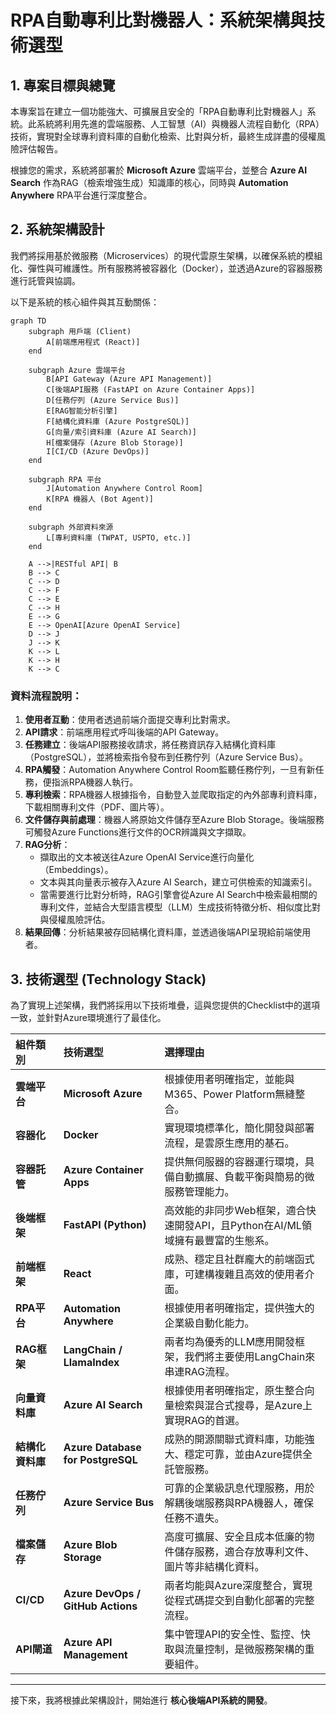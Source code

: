 # RPA自動專利比對機器人：系統架構與技術選型

## 1. 專案目標與總覽

本專案旨在建立一個功能強大、可擴展且安全的「RPA自動專利比對機器人」系統。此系統將利用先進的雲端服務、人工智慧（AI）與機器人流程自動化（RPA）技術，實現對全球專利資料庫的自動化檢索、比對與分析，最終生成詳盡的侵權風險評估報告。

根據您的需求，系統將部署於 **Microsoft Azure** 雲端平台，並整合 **Azure AI Search** 作為RAG（檢索增強生成）知識庫的核心，同時與 **Automation Anywhere** RPA平台進行深度整合。

## 2. 系統架構設計

我們將採用基於微服務（Microservices）的現代雲原生架構，以確保系統的模組化、彈性與可維護性。所有服務將被容器化（Docker），並透過Azure的容器服務進行託管與協調。

以下是系統的核心組件與其互動關係：

```mermaid
graph TD
    subgraph 用戶端 (Client)
        A[前端應用程式 (React)]
    end

    subgraph Azure 雲端平台
        B[API Gateway (Azure API Management)]
        C[後端API服務 (FastAPI on Azure Container Apps)]
        D[任務佇列 (Azure Service Bus)]
        E[RAG智能分析引擎]
        F[結構化資料庫 (Azure PostgreSQL)]
        G[向量/索引資料庫 (Azure AI Search)]
        H[檔案儲存 (Azure Blob Storage)]
        I[CI/CD (Azure DevOps)]
    end

    subgraph RPA 平台
        J[Automation Anywhere Control Room]
        K[RPA 機器人 (Bot Agent)]
    end

    subgraph 外部資料來源
        L[專利資料庫 (TWPAT, USPTO, etc.)]
    end

    A -->|RESTful API| B
    B --> C
    C --> D
    C --> F
    C --> E
    C --> H
    E --> G
    E --> OpenAI[Azure OpenAI Service]
    D --> J
    J --> K
    K --> L
    K --> H
    K --> C
```

### 資料流程說明：

1.  **使用者互動**：使用者透過前端介面提交專利比對需求。
2.  **API請求**：前端應用程式呼叫後端的API Gateway。
3.  **任務建立**：後端API服務接收請求，將任務資訊存入結構化資料庫（PostgreSQL），並將檢索指令發布到任務佇列（Azure Service Bus）。
4.  **RPA觸發**：Automation Anywhere Control Room監聽任務佇列，一旦有新任務，便指派RPA機器人執行。
5.  **專利檢索**：RPA機器人根據指令，自動登入並爬取指定的內外部專利資料庫，下載相關專利文件（PDF、圖片等）。
6.  **文件儲存與前處理**：機器人將原始文件儲存至Azure Blob Storage。後端服務可觸發Azure Functions進行文件的OCR辨識與文字擷取。
7.  **RAG分析**：
    *   擷取出的文本被送往Azure OpenAI Service進行向量化（Embeddings）。
    *   文本與其向量表示被存入Azure AI Search，建立可供檢索的知識索引。
    *   當需要進行比對分析時，RAG引擎會從Azure AI Search中檢索最相關的專利文件，並結合大型語言模型（LLM）生成技術特徵分析、相似度比對與侵權風險評估。
8.  **結果回傳**：分析結果被存回結構化資料庫，並透過後端API呈現給前端使用者。

## 3. 技術選型 (Technology Stack)

為了實現上述架構，我們將採用以下技術堆疊，這與您提供的Checklist中的選項一致，並針對Azure環境進行了最佳化。

| 組件類別 | 技術選型 | 選擇理由 |
| :--- | :--- | :--- |
| **雲端平台** | **Microsoft Azure** | 根據使用者明確指定，並能與M365、Power Platform無縫整合。 |
| **容器化** | **Docker** | 實現環境標準化，簡化開發與部署流程，是雲原生應用的基石。 |
| **容器託管** | **Azure Container Apps** | 提供無伺服器的容器運行環境，具備自動擴展、負載平衡與簡易的微服務管理能力。 |
| **後端框架** | **FastAPI (Python)** | 高效能的非同步Web框架，適合快速開發API，且Python在AI/ML領域擁有最豐富的生態系。 |
| **前端框架** | **React** | 成熟、穩定且社群龐大的前端函式庫，可建構複雜且高效的使用者介面。 |
| **RPA平台** | **Automation Anywhere** | 根據使用者明確指定，提供強大的企業級自動化能力。 |
| **RAG框架** | **LangChain / LlamaIndex** | 兩者均為優秀的LLM應用開發框架，我們將主要使用LangChain來串連RAG流程。 |
| **向量資料庫** | **Azure AI Search** | 根據使用者明確指定，原生整合向量檢索與混合式搜尋，是Azure上實現RAG的首選。 |
| **結構化資料庫**| **Azure Database for PostgreSQL** | 成熟的開源關聯式資料庫，功能強大、穩定可靠，並由Azure提供全託管服務。 |
| **任務佇列** | **Azure Service Bus** | 可靠的企業級訊息代理服務，用於解耦後端服務與RPA機器人，確保任務不遺失。 |
| **檔案儲存** | **Azure Blob Storage** | 高度可擴展、安全且成本低廉的物件儲存服務，適合存放專利文件、圖片等非結構化資料。 |
| **CI/CD** | **Azure DevOps / GitHub Actions** | 兩者均能與Azure深度整合，實現從程式碼提交到自動化部署的完整流程。 |
| **API閘道** | **Azure API Management** | 集中管理API的安全性、監控、快取與流量控制，是微服務架構的重要組件。 |

---

接下來，我將根據此架構設計，開始進行 **核心後端API系統的開發**。
